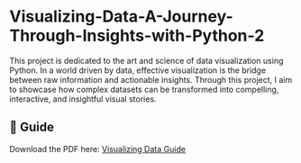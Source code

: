 # Visualizing-Data-A-Journey-Through-Insights-with-Python-2
 This project is dedicated to the art and science of data visualization using Python. In a world driven by data, effective visualization is the bridge between raw information and actionable insights. Through this project, I aim to showcase how complex datasets can be transformed into compelling, interactive, and insightful visual stories.

 ## 📄 Guide
Download the PDF here: [Visualizing Data Guide](/docs/Visualizing.pdf)
